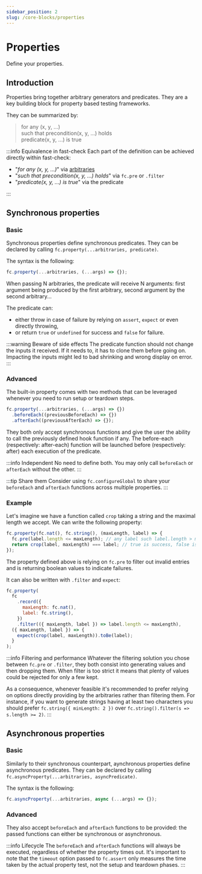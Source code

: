 ```yaml
---
sidebar_position: 2
slug: /core-blocks/properties
---
```


# Properties

Define your properties.

## Introduction

Properties bring together arbitrary generators and predicates. They are a key building block for property based testing frameworks.

They can be summarized by:

> for any (x, y, ...)  
> such that precondition(x, y, ...) holds  
> predicate(x, y, ...) is true

:::info Equivalence in fast-check
Each part of the definition can be achieved directly within fast-check:

- "_for any (x, y, ...)_" via [arbitraries](/docs/category/arbitraries/)
- "_such that precondition(x, y, ...) holds_" via `fc.pre` or `.filter`
- "_predicate(x, y, ...) is true_" via the predicate

:::

## Synchronous properties

### Basic

Synchronous properties define synchronous predicates. They can be declared by calling `fc.property(...arbitraries, predicate)`.

The syntax is the following:

```js
fc.property(...arbitraries, (...args) => {});
```

When passing N arbitraries, the predicate will receive N arguments: first argument being produced by the first arbitrary, second argument by the second arbitrary...

The predicate can:

- either throw in case of failure by relying on `assert`, `expect` or even directly throwing,
- or return `true` or `undefined` for success and `false` for failure.

:::warning Beware of side effects
The predicate function should not change the inputs it received. If it needs to, it has to clone them before going on. Impacting the inputs might led to bad shrinking and wrong display on error.
:::

### Advanced

The built-in property comes with two methods that can be leveraged whenever you need to run setup or teardown steps.

```js
fc.property(...arbitraries, (...args) => {})
  .beforeEach((previousBeforeEach) => {})
  .afterEach((previousAfterEach) => {});
```

They both only accept synchronous functions and give the user the ability to call the previously defined hook function if any. The before-each (respectively: after-each) function will be launched before (respectively: after) each execution of the predicate.

:::info Independent
No need to define both. You may only call `beforeEach` or `afterEach` without the other.
:::

:::tip Share them
Consider using `fc.configureGlobal` to share your `beforeEach` and `afterEach` functions across multiple properties.
:::

### Example

Let's imagine we have a function called `crop` taking a string and the maximal length we accept. We can write the following property:

```js
fc.property(fc.nat(), fc.string(), (maxLength, label) => {
  fc.pre(label.length <= maxLength); // any label such label.length > maxLength, will be dropped
  return crop(label, maxLength) === label; // true is success, false is failure
});
```

The property defined above is relying on `fc.pre` to filter out invalid entries and is returning boolean values to indicate failures.

It can also be written with `.filter` and `expect`:

```js
fc.property(
  fc
    .record({
      maxLength: fc.nat(),
      label: fc.string(),
    })
    .filter(({ maxLength, label }) => label.length <= maxLength),
  ({ maxLength, label }) => {
    expect(crop(label, maxLength)).toBe(label);
  }
);
```

:::info Filtering and performance
Whatever the filtering solution you chose between `fc.pre` or `.filter`, they both consist into generating values and then dropping them. When filter is too strict it means that plenty of values could be rejected for only a few kept.

As a consequence, whenever feasible it's recommended to prefer relying on options directly providing by the arbitraries rather than filtering them. For instance, if you want to generate strings having at least two characters you should prefer `fc.string({ minLength: 2 })` over `fc.string().filter(s => s.length >= 2)`.
:::

## Asynchronous properties

### Basic

Similarly to their synchronous counterpart, aynchronous properties define asynchronous predicates. They can be declared by calling `fc.asyncProperty(...arbitraries, asyncPredicate)`.

The syntax is the following:

```js
fc.asyncProperty(...arbitraries, async (...args) => {});
```

### Advanced

They also accept `beforeEach` and `afterEach` functions to be provided: the passed functions can either be synchronous or asynchronous.

:::info Lifecycle
The `beforeEach` and `afterEach` functions will always be executed, regardless of whether the property times out. It's important to note that the `timeout` option passed to `fc.assert` only measures the time taken by the actual property test, not the setup and teardown phases.
:::
